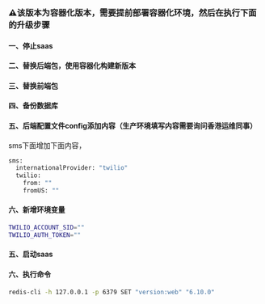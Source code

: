 ### ⚠️该版本为容器化版本，需要提前部署容器化环境，然后在执行下面的升级步骤
#### 一、停止saas
#### 二、替换后端包，使用容器化构建新版本
#### 三、替换前端包
#### 四、备份数据库
#### 五、后端配置文件config添加内容（生产环境填写内容需要询问香港运维同事）
sms下面增加下面内容，
```bash
sms:
  internationalProvider: "twilio"
  twilio:
    from: ""
    fromUS: ""
```
#### 六、新增环境变量
```bash
TWILIO_ACCOUNT_SID=""
TWILIO_AUTH_TOKEN=""
```
#### 五、启动saas
#### 六、执行命令
 ```bash
 redis-cli -h 127.0.0.1 -p 6379 SET "version:web" "6.10.0"
 ```
